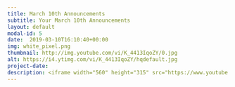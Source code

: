 ```yaml
---
title: March 10th Announcements
subtitle: Your March 10th Announcements
layout: default
modal-id: 5 
date:  2019-03-10T16:10:40+00:00
img: white_pixel.png
thumbnail: http://img.youtube.com/vi/K_4413IqoZY/0.jpg
alt: https://i4.ytimg.com/vi/K_4413IqoZY/hqdefault.jpg
project-date: 
description: <iframe width="560" height="315" src="https://www.youtube.com/embed/K_4413IqoZY" frameborder="0" allowfullscreen></iframe> 
---
```

